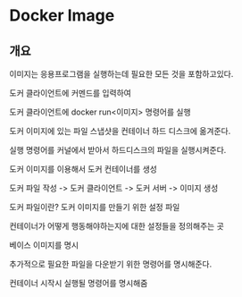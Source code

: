 # Docker Image

## 개요

이미지는 응용프로그램을 실행하는데 필요한 모든 것을 포함하고있다.

도커 클라이언트에 커멘드를 입력하여 

도커 클라이언트에 docker run<이미지> 명령어를 실행

도커 이미지에 있는 파일 스냅샷을 컨테이너 하드 디스크에 옮겨준다.

 실행 명령어를 커널에서 받아서 하드디스크의 파일을 실행시켜준다.

 도커 이미지를 이용해서 도커 컨테이너를 생성

 도커 파일 작성 -> 도커 클라이언트 -> 도커 서버 -> 이미지 생성

 도커 파일이란?
 도커 이미지를 만들기 위한 설정 파일

 컨테이너가 어떻게 행동해야하는지에 대한 설정들을 정의해주는 곳

 베이스 이미지를 명시

 추가적으로 필요한 파일을 다운받기 위한 명령어를 명시해준다.

 컨테이너 시작시 실행될 명령어를 명시해줌

 